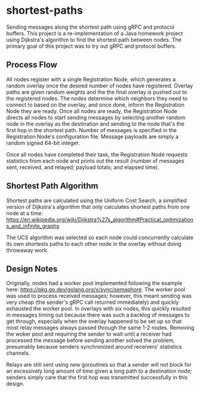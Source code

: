 # shortest-paths
Sending messages along the shortest path using gRPC and protocol buffers. This project is a re-implementation of a Java homework project using Dijkstra's algorithm to find the shortest path between nodes. The primary goal of this project was to try out gRPC and protocol buffers.

## Process Flow
All nodes register with a single Registration Node, which generates a random overlay once the desired number of nodes have registered. Overlay paths are given random weights and the the final overlay is pushed out to the registered nodes. The nodes determine which neighbors they need to connect to based on the overlay, and once done, inform the Registration Node they are ready. Once all nodes are ready, the Registration Node directs all nodes to start sending messages by selecting another random node in the overlay as the destination and sending to the node that's the first hop in the shortest path. Number of messages is specified in the Registration Node's configuration file. Message payloads are simply a random signed 64-bit integer.

Once all nodes have completed their task, the Registration Node requests statistics from each node and prints out the result (number of messages sent, received, and relayed; payload totals; and elapsed time).

## Shortest Path Algorithm
Shortest paths are calculated using the Uniform Cost Search, a simplified version of Dijkstra's algorithm that only calculates shortest paths from one node at a time:  https://en.wikipedia.org/wiki/Dijkstra%27s_algorithm#Practical_optimizations_and_infinite_graphs

The UCS algorithm was selected so each node could concurrently calculate its own shortests paths to each other node in the overlay without doing throwaway work.

## Design Notes
Originally, nodes had a worker pool implemented following the example here: https://pkg.go.dev/golang.org/x/sync/semaphore. The worker pool was used to process received messages; however, this meant sending was very cheap (the sender's gRPC call returned immediately) and quickly exhausted the worker pool. In overlays with six nodes, this quickly resulted in messages timing out because there was such a backlog of messages to get through, especially when the overlay happened to be set up so that most relay messages always passed through the same 1-2 nodes. Removing the woker pool and requiring the sender to wait until a receiver had processed the message before sending another solved the problem, presumably because senders synchronized around receivers' statistics channels.

Relays are still sent using new goroutines so that a sender will not block for an excessively long amount of time given a long path to a destination node; senders simply care that the first hop was transmitted successfully in this design. 
